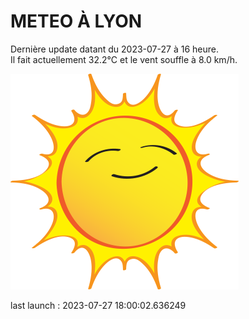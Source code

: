 # METEO À LYON

Dernière update datant du 2023-07-27 à 16 heure.  
Il fait actuellement 32.2°C et le vent souffle à 8.0 km/h.      

![](./.github/sun.png)

last launch : 2023-07-27 18:00:02.636249
